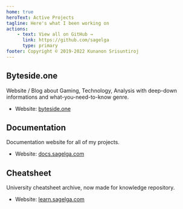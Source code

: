 ```yaml
---
home: true
heroText: Active Projects
tagline: Here's what I been working on
actions:
    - text: View all on GitHub →
      link: https://github.com/sagelga
      type: primary
footer: Copyright © 2019-2022 Kunanon Srisuntiroj
---
```


## Byteside.one
Website / Blog about Gaming, Technology, Analysis with deep-down informations and what-you-need-to-know genre.

- Website: [byteside.one](https://byteside.one/th/)

## Documentation
Documentation website for all of my projects.

- Website: [docs.sagelga.com](https://docs.sagelga.com/)

## Cheatsheet
University cheatsheet archive, now made for knowledge repository.

- Website: [learn.sagelga.com](https://learn.sagelga.com/)
